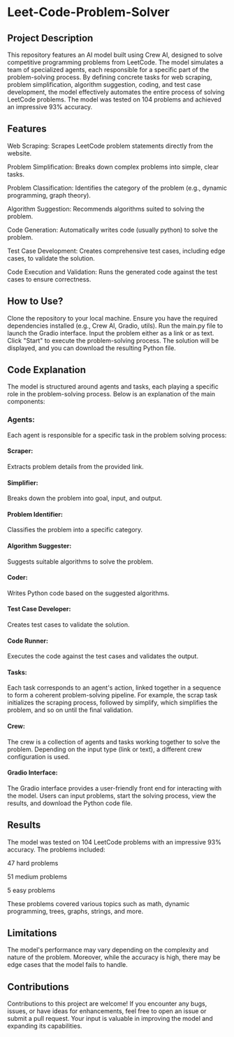 # Leet-Code-Problem-Solver
## Project Description
This repository features an AI model built using Crew AI, designed to solve competitive programming problems from LeetCode. The model simulates a team of specialized agents, each responsible for a specific part of the problem-solving process. By defining concrete tasks for web scraping, problem simplification, algorithm suggestion, coding, and test case development, the model effectively automates the entire process of solving LeetCode problems. The model was tested on 104 problems and achieved an impressive 93% accuracy.

## Features
Web Scraping: Scrapes LeetCode problem statements directly from the website.

Problem Simplification: Breaks down complex problems into simple, clear tasks.

Problem Classification: Identifies the category of the problem (e.g., dynamic programming, graph theory).

Algorithm Suggestion: Recommends algorithms suited to solving the problem.

Code Generation: Automatically writes code (usually python) to solve the problem.

Test Case Development: Creates comprehensive test cases, including edge cases, to validate the solution.

Code Execution and Validation: Runs the generated code against the test cases to ensure correctness.

## How to Use?
Clone the repository to your local machine.
Ensure you have the required dependencies installed (e.g., Crew AI, Gradio, utils).
Run the main.py file to launch the Gradio interface.
Input the problem either as a link or as text.
Click "Start" to execute the problem-solving process.
The solution will be displayed, and you can download the resulting Python file.

## Code Explanation
The model is structured around agents and tasks, each playing a specific role in the problem-solving process. Below is an explanation of the main components:

### Agents:
Each agent is responsible for a specific task in the problem solving process:

#### Scraper: 
Extracts problem details from the provided link.

#### Simplifier:
Breaks down the problem into goal, input, and output.

#### Problem Identifier: 
Classifies the problem into a specific category.

#### Algorithm Suggester: 
Suggests suitable algorithms to solve the problem.

#### Coder:
Writes Python code based on the suggested algorithms.

#### Test Case Developer: 
Creates test cases to validate the solution.

#### Code Runner: 
Executes the code against the test cases and validates the output.

#### Tasks: 
Each task corresponds to an agent's action, linked together in a sequence to form a coherent problem-solving pipeline. For example, the scrap task initializes the scraping process, followed by simplify, which simplifies the problem, and so on until the final validation.

#### Crew: 
The crew is a collection of agents and tasks working together to solve the problem. Depending on the input type (link or text), a different crew configuration is used.

#### Gradio Interface: 
The Gradio interface provides a user-friendly front end for interacting with the model. Users can input problems, start the solving process, view the results, and download the Python code file.

## Results
The model was tested on 104 LeetCode problems with an impressive 93% accuracy. The problems included:

47 hard problems

51 medium problems

5 easy problems

These problems covered various topics such as math, dynamic programming, trees, graphs, strings, and more.

## Limitations
The model's performance may vary depending on the complexity and nature of the problem. Moreover, while the accuracy is high, there may be edge cases that the model fails to handle.

## Contributions
Contributions to this project are welcome! If you encounter any bugs, issues, or have ideas for enhancements, feel free to open an issue or submit a pull request. Your input is valuable in improving the model and expanding its capabilities.
